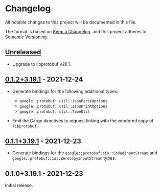 # Changelog

All notable changes to this project will be documented in this file.

The format is based on [Keep a Changelog], and this project adheres to [Semantic
Versioning].

<!-- #release:next-header -->

## [Unreleased] <!-- #release:date -->

* Upgrade to libprotobuf v26.1.

## [0.1.2+3.19.1] - 2021-12-24

* Generate bindings for the following additional types:

  * `google::protobuf::util::JsonParseOptions`
  * `google::protobuf::util::JsonPrintOptions`
  * `google::protobuf::util::TimeUtil`

* Emit the Cargo directives to request linking with the vendored copy of
  `libprotobuf`.

## [0.1.1+3.19.1] - 2021-12-23

* Generate bindings for the `google::protobuf::io::CodedInputStream` and
  `google::protobuf::io::ZeroCopyInputStream` types.

## 0.1.0+3.19.1 - 2021-12-23

Initial release.

<!-- #release:next-url -->
[Unreleased]: https://github.com/MaterializeInc/rust-protobuf-native/compare/protobuf-sys-v0.1.2+3.19.1...HEAD
[0.1.2+3.19.1]: https://github.com/MaterializeInc/rust-protobuf-native/compare/protobuf-sys-v0.1.1+3.19.1...protobuf-sys-v0.1.2+3.19.1
[0.1.1+3.19.1]: https://github.com/MaterializeInc/rust-protobuf-native/compare/protobuf-sys-v0.1.0+3.19.1...protobuf-sys-v0.1.1+3.19.1

[Keep a Changelog]: https://keepachangelog.com/en/1.0.0/
[Semantic Versioning]: https://semver.org/spec/v2.0.0.html
